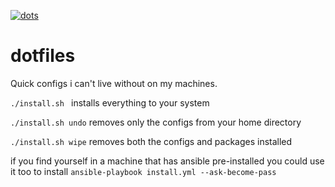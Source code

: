 [![dots](https://github.com/iskm/dots/actions/workflows/main.yml/badge.svg)](https://github.com/iskm/dots/actions/workflows/main.yml)

# dotfiles
Quick configs i can't live without on my machines. 

```./install.sh ```
installs everything to your system

```./install.sh undo```
removes only the configs from your home directory

```./install.sh wipe```
removes both the configs and packages installed

if you find  yourself in a machine that has ansible pre-installed you could use
it too to install
```ansible-playbook install.yml --ask-become-pass```
